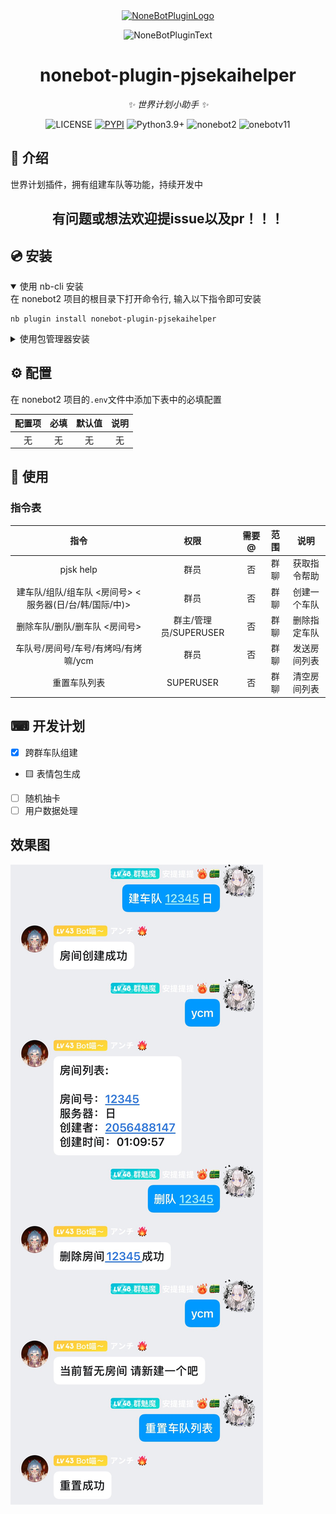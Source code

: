 <div align="center">
  <a href="https://v2.nonebot.dev/store"><img src="https://github.com/A-kirami/nonebot-plugin-template/blob/resources/nbp_logo.png" width="180" height="180" alt="NoneBotPluginLogo"></a>
  <br>
  <p><img src="https://github.com/A-kirami/nonebot-plugin-template/blob/resources/NoneBotPlugin.svg" width="240" alt="NoneBotPluginText"></p>
</div>

<div align="center">

# nonebot-plugin-pjsekaihelper

_✨ 世界计划小助手 ✨_

![LICENSE](https://img.shields.io/github/license/Ant1816/nonebot-plugin-pjsekaihelper.svg)
[![PYPI](https://img.shields.io/pypi/v/nonebot-plugin-pjsekaihelper.svg)](https://pypi.python.org/pypi/nonebot-plugin-pjsekaihelper)
![Python3.9+](https://img.shields.io/badge/Python-3.9+-blue)
![nonebot2](https://img.shields.io/badge/NoneBot2-2.3.1+-red)
![onebotv11](https://img.shields.io/badge/OneBot-v11-yellow)

</div>

## 📖 介绍

世界计划插件，拥有组建车队等功能，持续开发中

<div align="center">

## 有问题或想法欢迎提issue以及pr！！！

</div>

## 💿 安装

<details open>
<summary>使用 nb-cli 安装</summary>
在 nonebot2 项目的根目录下打开命令行, 输入以下指令即可安装

    nb plugin install nonebot-plugin-pjsekaihelper

</details>

<details>
<summary>使用包管理器安装</summary>
在 nonebot2 项目的插件目录下, 打开命令行, 根据你使用的包管理器, 输入相应的安装命令

<details>
<summary>pip</summary>

    pip install nonebot-plugin-pjsekaihelper
</details>
<details>
<summary>pdm</summary>

    pdm add nonebot-plugin-pjsekaihelper
</details>
<details>
<summary>poetry</summary>

    poetry add nonebot-plugin-pjsekaihelper
</details>
<details>
<summary>conda</summary>

    conda install nonebot-plugin-pjsekaihelper
</details>

打开 nonebot2 项目根目录下的 `pyproject.toml` 文件, 在 `[tool.nonebot]` 部分追加写入

    plugins = ["nonebot_plugin_pjsekaihelper"]

</details>

## ⚙️ 配置

在 nonebot2 项目的`.env`文件中添加下表中的必填配置

| 配置项 | 必填 | 默认值 | 说明 |
|:-----:|:----:|:----:|:----:|
| 无 | 无 | 无 | 无 |

## 🎉 使用
### 指令表
| 指令 | 权限 | 需要@ | 范围 | 说明 |
|:-----:|:----:|:----:|:----:|:----:|
| pjsk help | 群员 | 否 | 群聊 | 获取指令帮助 |
| 建车队/组队/组车队 <房间号> <服务器(日/台/韩/国际/中)> | 群员 | 否 | 群聊 | 创建一个车队 |
| 删除车队/删队/删车队 <房间号> | 群主/管理员/SUPERUSER | 否 | 群聊 | 删除指定车队 |
| 车队号/房间号/车号/有烤吗/有烤嘛/ycm | 群员 | 否 | 群聊 | 发送房间列表 |
| 重置车队列表 | SUPERUSER | 否 | 群聊 | 清空房间列表 |

## ⌨ 开发计划
- [x] 跨群车队组建
- &#x1F7E8; 表情包生成
- [ ] 随机抽卡
- [ ] 用户数据处理
 
## 效果图
![效果图](https://raw.githubusercontent.com/Ant1816/Ant1816/refs/heads/main/pjsekai.png)
